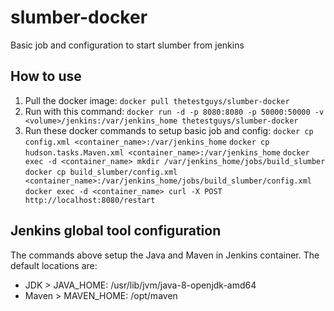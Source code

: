 # slumber-docker
Basic job and configuration to start slumber from jenkins

## How to use
1. Pull the docker image: `docker pull thetestguys/slumber-docker`
2. Run with this command: `docker run -d -p 8080:8080 -p 50000:50000 -v <volume>/jenkins:/var/jenkins_home thetestguys/slumber-docker`
3. Run these docker commands to setup basic job and config:
    `docker cp config.xml <container_name>:/var/jenkins_home`
    `docker cp hudson.tasks.Maven.xml <container_name>:/var/jenkins_home`
    `docker exec -d <container_name> mkdir /var/jenkins_home/jobs/build_slumber`
    `docker cp build_slumber/config.xml <container_name>:/var/jenkins_home/jobs/build_slumber/config.xml`
    `docker exec -d <container_name> curl -X POST http://localhost:8080/restart`

## Jenkins global tool configuration
The commands above setup the Java and Maven in Jenkins container. The default locations are:
* JDK > JAVA_HOME: /usr/lib/jvm/java-8-openjdk-amd64
* Maven > MAVEN_HOME: /opt/maven
